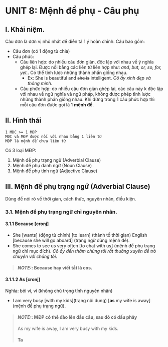# UNIT 8: Mệnh đề phụ - Câu phụ

## I. Khái niệm.
Câu đơn là đơn vị nhỏ nhất để diễn tả 1 ý hoàn chỉnh.
Câu bao gồm:
 - Câu đơn (có 1 động từ chia)
 - Câu phức:
    - Câu liên hợp: do nhiều câu đơn giản, độc lập với nhau về ý nghĩa ghép lại. Được nối bằng các liên từ liên hợp như: _and, but, or, so, for, yet._. Có thể tỉnh lược những thành phần giống nhau.
      - Ex: She is beautiful and ~~she is~~ intelligent. *Cô ấy xinh đẹp và thông minh*.
    - Câu phức hợp: do nhiều câu đơn giản ghép lại, các câu này k độc lập với nhau về ngữ nghĩa và ngữ pháp, không được phép tỉnh lược những thành phần giống nhau. Khi đứng trong 1 câu phức hợp thì mỗi câu đơn được gọi là 1 **mệnh đề**.

## II. Hình thái

```
1 MĐC >= 1 MĐP
MĐC và MĐP được nối với nhau bằng 1 liên từ
MĐP là mệnh đề chưa liên từ
```
Có 3 loại MĐP:
1. Mệnh đề phụ trạng ngữ (Adverbial Clause)
2. Mệnh đề phụ danh ngữ (Noun Clause)
3. Mệnh đề phụ tính ngữ (Adjective Clause)

## III. Mệnh đề phụ trạng ngữ (Adverbial Clause)
Dùng để nói rõ về thời gian, cách thức, nguyên nhân, điều kiện.
### 3.1. Mệnh đề  phụ trạng ngữ chỉ nguyên nhân.
#### 3.1.1 Because [cronj]

- She [wants] (động từ chính) [to learn] (thành tố thời gian) English [because she will go aboard] (trạng ngữ dùng mệnh đề).
- She comes to see us very often [to chat with us] (mệnh đề phụ trạng ngữ chỉ mục đích). *Cô ấy đến thăm chúng tôi rất thường xuyên để trò chuyện với chúng tôi*.


> #### **_NOTE:_**: Because hay viết tắt là cos.

#### 3.1.1.2 As [cronj]
Nghĩa: bởi vì, vì (không chú trọng tính nguyên nhân)

  - I am very busy [with my kids](trạng nội dung) [**as** my wife is away](mệnh đề phụ trạng ngữ).

> #### **_NOTE:_**: MĐP có thể đảo lên đầu câu, sau đó có dấu phảy
> As my wife is away, I am very busy with my kids.
> #### Ta 

